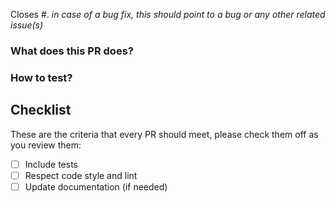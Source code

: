 <!-- 🎉 Thank you for the PR!!! 🎉 -->

Closes #<issue number>. _in case of a bug fix, this should point to a bug or any other related issue(s)_

### What does this PR does?

<!-- Describe your changes here- ideally you can get that description straight from
your descriptive commit message(s)! -->

### How to test?

<!-- What steps in order should someone run to test -->

## Checklist

These are the criteria that every PR should meet, please check them off as you
review them:

- [ ] Include tests
- [ ] Respect code style and lint
- [ ] Update documentation (if needed)
